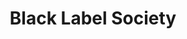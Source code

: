 ---
title: "Black Label Society"
summary: "Black Label Society is an American heavy metal band formed in Los Angeles, California in 1998 by guitarist/singer Zakk Wylde. To date, the band has released eleven studio albums, two live albums, two compilation albums, one EP, and three video albums."
image: "black-label-society.jpg"
apple_music_artist_url: "https://music.apple.com/gb/artist/black-label-society/2778807"
wikipedia_url: "https://en.wikipedia.org/wiki/Black_Label_Society"
---